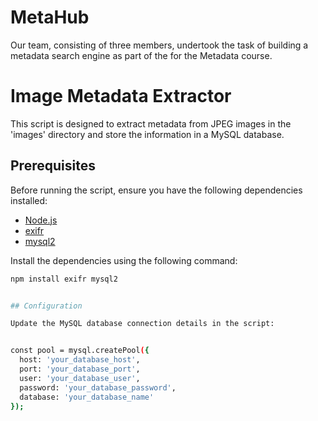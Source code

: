 # MetaHub
 Our team, consisting of three members, undertook the task of building a metadata search engine as part of the for the Metadata course. 

# Image Metadata Extractor

This script is designed to extract metadata from JPEG images in the 'images' directory and store the information in a MySQL database.

## Prerequisites

Before running the script, ensure you have the following dependencies installed:

- [Node.js](https://nodejs.org/)
- [exifr](https://www.npmjs.com/package/exifr)
- [mysql2](https://www.npmjs.com/package/mysql2)

Install the dependencies using the following command:

```bash
npm install exifr mysql2


## Configuration

Update the MySQL database connection details in the script:


const pool = mysql.createPool({
  host: 'your_database_host',
  port: 'your_database_port',
  user: 'your_database_user',
  password: 'your_database_password',
  database: 'your_database_name'
});
